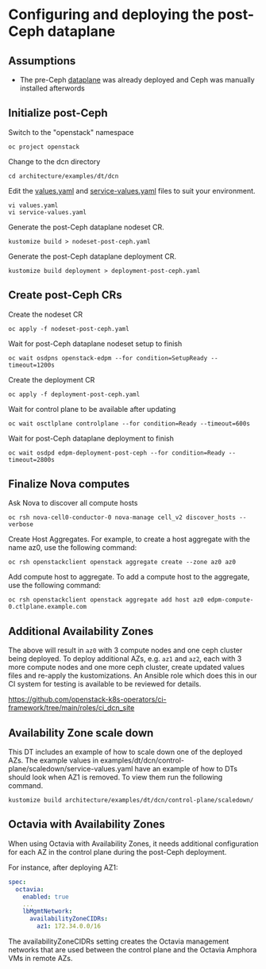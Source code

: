 # Configuring and deploying the post-Ceph dataplane

## Assumptions

- The pre-Ceph [dataplane](dataplane-pre-ceph.md) was already deployed and Ceph was manually installed afterwords

## Initialize post-Ceph

Switch to the "openstack" namespace

```shell
oc project openstack
```

Change to the dcn directory

```shell
cd architecture/examples/dt/dcn
```

Edit the [values.yaml](values.yaml) and [service-values.yaml](service-values.yaml)
files to suit your environment.

```shell
vi values.yaml
vi service-values.yaml
```

Generate the post-Ceph dataplane nodeset CR.

```shell
kustomize build > nodeset-post-ceph.yaml
```

Generate the post-Ceph dataplane deployment CR.

```shell
kustomize build deployment > deployment-post-ceph.yaml
```

## Create post-Ceph CRs

Create the nodeset CR

```shell
oc apply -f nodeset-post-ceph.yaml
```

Wait for post-Ceph dataplane nodeset setup to finish

```shell
oc wait osdpns openstack-edpm --for condition=SetupReady --timeout=1200s
```

Create the deployment CR

```shell
oc apply -f deployment-post-ceph.yaml
```

Wait for control plane to be available after updating

```shell
oc wait osctlplane controlplane --for condition=Ready --timeout=600s
```

Wait for post-Ceph dataplane deployment to finish

```shell
oc wait osdpd edpm-deployment-post-ceph --for condition=Ready --timeout=2800s
```

## Finalize Nova computes

Ask Nova to discover all compute hosts

```shell
oc rsh nova-cell0-conductor-0 nova-manage cell_v2 discover_hosts --verbose
```

Create Host Aggregates. For example, to create a host aggregate with the name az0, use the following command:

```shell
oc rsh openstackclient openstack aggregate create --zone az0 az0
```

Add compute host to aggregate. To add a compute host to the aggregate, use the following command:

```shell
oc rsh openstackclient openstack aggregate add host az0 edpm-compute-0.ctlplane.example.com
```

## Additional Availability Zones

The above will result in `az0` with 3 compute nodes and one ceph cluster being deployed. To deploy additional AZs, e.g. `az1` and `az2`, each with 3 more compute nodes and one more ceph cluster, create updated values files and re-apply the kustomizations. An Ansible role which does this in our CI system for testing is available to be reviewed for details.

<https://github.com/openstack-k8s-operators/ci-framework/tree/main/roles/ci_dcn_site>

## Availability Zone scale down

This DT includes an example of how to scale down one of the deployed AZs. The example 
values in examples/dt/dcn/control-plane/scaledown/service-values.yaml have an example
of how to DTs should look when AZ1 is removed. To view them run the following command.

```shell
kustomize build architecture/examples/dt/dcn/control-plane/scaledown/
```

## Octavia with Availability Zones

When using Octavia with Availability Zones, it needs additional configuration for each AZ in the control plane during the post-Ceph deployment.

For instance, after deploying AZ1:

```yaml
spec:
  octavia:
    enabled: true
    ...
    lbMgmtNetwork:
      availabilityZoneCIDRs:
        az1: 172.34.0.0/16
```

The availabilityZoneCIDRs setting creates the Octavia management networks that are used between the control plane and the Octavia Amphora VMs in remote AZs.
